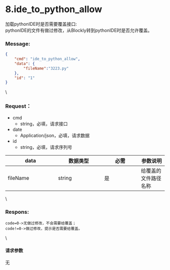 # 8.ide_to_python_allow

 

加载pythonIDE时是否需要覆盖接口:\
pythonIDE的文件有做过修改，从Blockly转到pythonIDE时是否允许覆盖。

### Message:  

```json
{
    "cmd": "ide_to_python_allow",
    "data": {
        "fileName":"3223.py"
    },
    "id": "1"
}
```

\


### Request：    

* cmd
  * string，必填，请求接口
* date
  * Application/json，必填，请求数据
* id
  * string，必填，请求序列号

<table><thead><tr><th width="143">data</th><th width="130">数据类型</th><th width="100">必需</th><th>参数说明</th></tr></thead><tbody><tr><td>fileName</td><td>string</td><td>是</td><td>给覆盖的文件路径名称</td></tr></tbody></table>

\


### Respons:     

 ```
code=0->无做过修改，不会需要给覆盖；
code!=0->做过修改，提示是否需要给覆盖。
```

\


#### 请求参数

无
